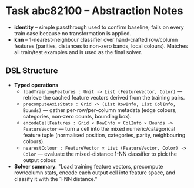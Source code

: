 # Task abc82100 – Abstraction Notes

- **identity** – simple passthrough used to confirm baseline; fails on every train case because no transformation is applied.
- **knn** – 1-nearest-neighbour classifier over hand-crafted row/column features (parities, distances to non-zero bands, local colours). Matches all train/test examples and is used as the final solver.

## DSL Structure
- **Typed operations**
  - `loadTrainingFeatures : Unit -> List (FeatureVector, Color)` — retrieve the cached feature vectors derived from the training pairs.
  - `precomputeAxisStats : Grid -> (List RowInfo, List ColInfo, Bounds)` — gather per-row/per-column metadata (edge colours, categories, non-zero counts, bounding box).
  - `encodeCellFeatures : Grid × RowInfo × ColInfo × Bounds -> FeatureVector` — turn a cell into the mixed numeric/categorical feature tuple (normalised position, categories, parity, neighbouring colours).
  - `nearestColour : FeatureVector × List (FeatureVector, Color) -> Color` — evaluate the mixed-distance 1-NN classifier to pick the output colour.
- **Solver summary**: "Load training feature vectors, precompute row/column stats, encode each output cell into feature space, and classify it with the 1-NN distance."
